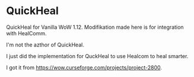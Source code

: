 # QuickHeal
QuickHeal for Vanilla WoW 1.12. Modifikation made here is for integration with HealComm.

I'm not the azthor of QuickHeal.

I just did the implementation for QuckHeal to use Healcom to heal smarter.

I got it from https://wow.curseforge.com/projects/project-2800.
